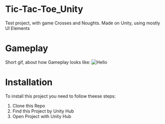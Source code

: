 # Tic-Tac-Toe_Unity
Test project, with game Crosses and Noughts. Made on Unity, using mostly UI Elements


# Gameplay
Short gif, about how Gameplay looks like:
![Hello](ReadmeStuff/demo1.gif)


# Installation
To install this project you need to follow theese steps:
1. Clone this Repo
2. Find this Project by Unity Hub
3. Open Project with Unity Hub
